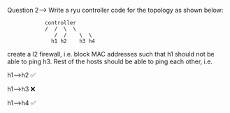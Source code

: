 Question 2-->
Write a ryu controller code for the topology as shown below:
	
				controller
				/  /  \  \
			       /  /    \  \
			      h1 h2    h3 h4

create a l2 firewall, i.e. block MAC addresses such that h1 should not be able to ping h3. Rest of the hosts should be able to ping each other, i.e.
	

h1-->h2 ✅

h1-->h3 ❌ 

h1-->h4 ✅
